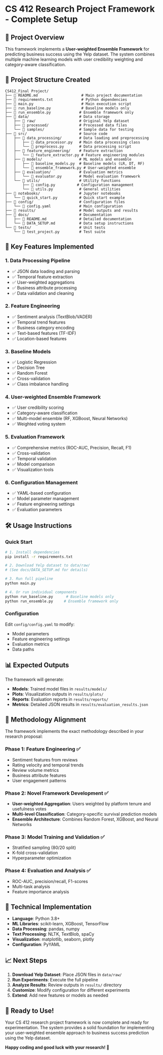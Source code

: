 # CS 412 Research Project Framework - Complete Setup

## 🎯 Project Overview

This framework implements a **User-weighted Ensemble Framework** for predicting business success using the Yelp dataset. The system combines multiple machine learning models with user credibility weighting and category-aware classification.

## 📁 Project Structure Created

```
CS412_Final Project/
├── 📄 README.md                    # Main project documentation
├── 📄 requirements.txt             # Python dependencies
├── 📄 main.py                      # Main execution script
├── 📄 run_baseline.py              # Baseline models only
├── 📄 run_ensemble.py             # Ensemble framework only
├── 📁 data/                       # Data storage
│   ├── 📁 raw/                    # Original Yelp dataset
│   ├── 📁 processed/              # Processed data files
│   └── 📁 samples/                # Sample data for testing
├── 📁 src/                        # Source code
│   ├── 📁 data_processing/        # Data loading and preprocessing
│   │   ├── 📄 data_processor.py   # Main data processing class
│   │   └── 📄 preprocess.py       # Data processing script
│   ├── 📁 feature_engineering/    # Feature extraction
│   │   └── 📄 feature_extractor.py # Feature engineering modules
│   ├── 📁 models/                 # ML models and ensemble
│   │   ├── 📄 baseline_models.py  # Baseline models (LR, DT, RF)
│   │   └── 📄 ensemble_framework.py # User-weighted ensemble
│   ├── 📁 evaluation/             # Evaluation metrics
│   │   └── 📄 evaluator.py        # Model evaluation framework
│   └── 📁 utils/                  # Utility functions
│       ├── 📄 config.py          # Configuration management
│       └── 📄 utils.py            # General utilities
├── 📁 notebooks/                  # Jupyter notebooks
│   └── 📄 quick_start.py          # Quick start example
├── 📁 config/                     # Configuration files
│   └── 📄 config.yaml             # Main configuration
├── 📁 results/                    # Model outputs and results
├── 📁 docs/                       # Documentation
│   ├── 📄 README.md               # Detailed documentation
│   └── 📄 DATA_SETUP.md           # Data setup instructions
└── 📁 tests/                      # Unit tests
    └── 📄 test_project.py         # Test suite
```

## 🚀 Key Features Implemented

### 1. **Data Processing Pipeline**
- ✅ JSON data loading and parsing
- ✅ Temporal feature extraction
- ✅ User-weighted aggregations
- ✅ Business attribute processing
- ✅ Data validation and cleaning

### 2. **Feature Engineering**
- ✅ Sentiment analysis (TextBlob/VADER)
- ✅ Temporal trend features
- ✅ Business category encoding
- ✅ Text-based features (TF-IDF)
- ✅ Location-based features

### 3. **Baseline Models**
- ✅ Logistic Regression
- ✅ Decision Tree
- ✅ Random Forest
- ✅ Cross-validation
- ✅ Class imbalance handling

### 4. **User-weighted Ensemble Framework**
- ✅ User credibility scoring
- ✅ Category-aware classification
- ✅ Multi-model ensemble (RF, XGBoost, Neural Networks)
- ✅ Weighted voting system

### 5. **Evaluation Framework**
- ✅ Comprehensive metrics (ROC-AUC, Precision, Recall, F1)
- ✅ Cross-validation
- ✅ Temporal validation
- ✅ Model comparison
- ✅ Visualization tools

### 6. **Configuration Management**
- ✅ YAML-based configuration
- ✅ Model parameter management
- ✅ Feature engineering settings
- ✅ Evaluation parameters

## 🛠️ Usage Instructions

### Quick Start
```bash
# 1. Install dependencies
pip install -r requirements.txt

# 2. Download Yelp dataset to data/raw/
# (See docs/DATA_SETUP.md for details)

# 3. Run full pipeline
python main.py

# 4. Or run individual components
python run_baseline.py      # Baseline models only
python run_ensemble.py     # Ensemble framework only
```

### Configuration
Edit `config/config.yaml` to modify:
- Model parameters
- Feature engineering settings
- Evaluation metrics
- Data paths

## 📊 Expected Outputs

The framework will generate:
- **Models**: Trained model files in `results/models/`
- **Plots**: Visualization outputs in `results/plots/`
- **Reports**: Evaluation reports in `results/reports/`
- **Metrics**: Detailed JSON results in `results/evaluation_results.json`

## 🎯 Methodology Alignment

The framework implements the exact methodology described in your research proposal:

### Phase 1: Feature Engineering ✅
- Sentiment features from reviews
- Rating velocity and temporal trends
- Review volume metrics
- Business attribute features
- User engagement patterns

### Phase 2: Novel Framework Development ✅
- **User-weighted Aggregation**: Users weighted by platform tenure and usefulness votes
- **Multi-level Classification**: Category-specific survival prediction models
- **Ensemble Architecture**: Combines Random Forest, XGBoost, and Neural Networks

### Phase 3: Model Training and Validation ✅
- Stratified sampling (80/20 split)
- K-fold cross-validation
- Hyperparameter optimization

### Phase 4: Evaluation and Analysis ✅
- ROC-AUC, precision/recall, F1-scores
- Multi-task analysis
- Feature importance analysis

## 🔧 Technical Implementation

- **Language**: Python 3.8+
- **ML Libraries**: scikit-learn, XGBoost, TensorFlow
- **Data Processing**: pandas, numpy
- **Text Processing**: NLTK, TextBlob, spaCy
- **Visualization**: matplotlib, seaborn, plotly
- **Configuration**: PyYAML

## 📈 Next Steps

1. **Download Yelp Dataset**: Place JSON files in `data/raw/`
2. **Run Experiments**: Execute the full pipeline
3. **Analyze Results**: Review outputs in `results/` directory
4. **Customize**: Modify configuration for different experiments
5. **Extend**: Add new features or models as needed

## 🎉 Ready to Use!

Your CS 412 research project framework is now complete and ready for experimentation. The system provides a solid foundation for implementing your user-weighted ensemble approach to business success prediction using the Yelp dataset.

**Happy coding and good luck with your research! 🚀**
